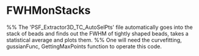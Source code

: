 # FWHMonStacks
%% The 'PSF_Extractor3D_TC_AutoSelPts' file automatically goes into the stack of beads and finds out the FWHM of tightly shaped beads, takes a statistical average and plots them.
%% One will need the curvefitting, gussianFunc, GettingMaxPoints function to operate this code.
